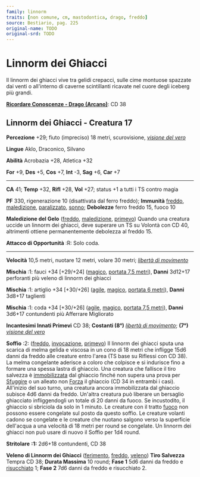 ```yaml
---
family: linnorm
traits: [non comune, cm, mastodontica, drago, freddo]
source: Bestiario, pag. 225
original-name: TODO
original-srd: TODO
---
```


# Linnorm dei Ghiacci

Il linnorm dei ghiacci vive tra gelidi crepacci, sulle cime montuose spazzate
dai venti o all'interno di caverne scintillanti ricavate nel cuore degli iceberg
più grandi.

**[Ricordare Conoscenze - Drago (Arcano)](/azioni/ricordare-conoscenze)**: CD 38

## Linnorm dei Ghiacci - Creatura 17

**Percezione** +29; fiuto (impreciso) 18 metri, scurovisione,
_[visione del vero](/incantesimi/visione-del-vero)_

**Lingue** Aklo, Draconico, Silvano

**Abilità** Acrobazia +28, Atletica +32

**For** +9, **Des** +5, **Cos** +7, **Int** -3, **Sag** +6, **Car** +7

---

**CA** 41; **Temp** +32, **Rifl** +28, **Vol** +27; status +1 a tutti i TS
contro magia

**PF** 330, rigenerazione 10 (disattivata dal ferro freddo); **Immunità**
[freddo](/tratti/freddo), [maledizione](/tratti/maledizione),
[paralizzato](/condizioni/paralizzato), [sonno](/tratti/sonno); **Debolezze**
ferro freddo 15, fuoco 10

**Maledizione del Gelo** ([freddo](/tratti/freddo),
[maledizione](/tratti/maledizione), [primevo](/tratti/primevo)) Quando una
creatura uccide un linnorm dei ghiacci, deve superare un TS su Volontà con CD
40, altrimenti ottiene permanentemente debolezza al freddo 15.

**Attacco di Opportunità** :R: Solo coda.

---

**Velocità** 10,5 metri, nuotare 12 metri, volare 30 metri;
_[libertà di movimento](/incantesimi/liberta-di-movimento)_

**Mischia** :1: fauci +34 \[+29/+24] ([magico](/tratti/magico),
[portata 7,5 metri](/tratti/portata)), **Danni** 3d12+17 perforanti più veleno
di linnorm dei ghiacci

**Mischia** :1: artiglio +34 \[+30/+26] ([agile](/feats/talenti-generici),
[magico](/tratti/magico), [portata 6 metri](/tratti/portata)), **Danni** 3d8+17
taglienti

**Mischia** :1: coda +34 \[+30/+26] ([agile](/feats/talenti-generici),
[magico](/tratti/magico), [portata 7,5 metri](/tratti/portata)), **Danni**
3d6+17 contundenti più Afferrare Migliorato

**Incantesimi Innati Primevi** CD 38; **Costanti (8°)**
_[libertà di movimento](/incantesimi/liberta-di-movimento)_; **(7°)**
_[visione del vero](/incantesimi/visione-del-vero)_

**Soffio** :2: ([freddo](/tratti/freddo), [invocazione](/tratti/invocazione),
[primevo](/tratti/primevo)) Il linnorm dei ghiacci sputa una scarica di melma
gelida e viscosa in un cono di 18 metri che infligge 15d6 danni da freddo alle
creature entro l'area (TS base su Riflessi con CD 38). La melma congelante
aderisce a coloro che colpisce e si indurisce fino a formare una spessa lastra
di ghiaccio. Una creatura che fallisce il tiro salvezza è
[immobilizzata](/condizioni/immobilizzato) dal ghiaccio finché non supera una
prova per [Sfuggire](/azioni/sfuggire) o un alleato non [Forza](/azioni/forzare)
il ghiaccio (CD 34 in entrambi i casi). All'inizio del suo turno, una creatura
ancora immobilizzata dal ghiaccio subisce 4d6 danni da freddo. Un'altra creatura
può liberare un bersaglio ghiacciato infliggendogli un totale di 20 danni da
fuoco. Se incustodito, il ghiaccio si sbriciola da solo in 1 minuto. Le creature
con il tratto [fuoco](/tratti/fuoco) non possono essere congelate sul posto da
questo soffio. Le creature volanti cadono se congelate e le creature che nuotano
salgono verso la superficie dell'acqua a una velocità di 18 metri per round se
congelate. Un linnorm dei ghiacci non può usare di nuovo il Soffio per 1d4
round.

**Stritolare** **:1:** 2d6+18 contundenti, CD 38

**Veleno di Linnorm dei Ghiacci** ([ferimento](/tratti/ferimento),
[freddo](/tratti/freddo), [veleno](/tratti/veleno)) **Tiro Salvezza** Tempra CD
38; **Durata Massima** 10 round; **Fase 1** 5d6 danni da freddo e
[risucchiato](/condizioni/risucchiato) 1; **Fase 2** 7d6 danni da freddo e
risucchiato 2.

